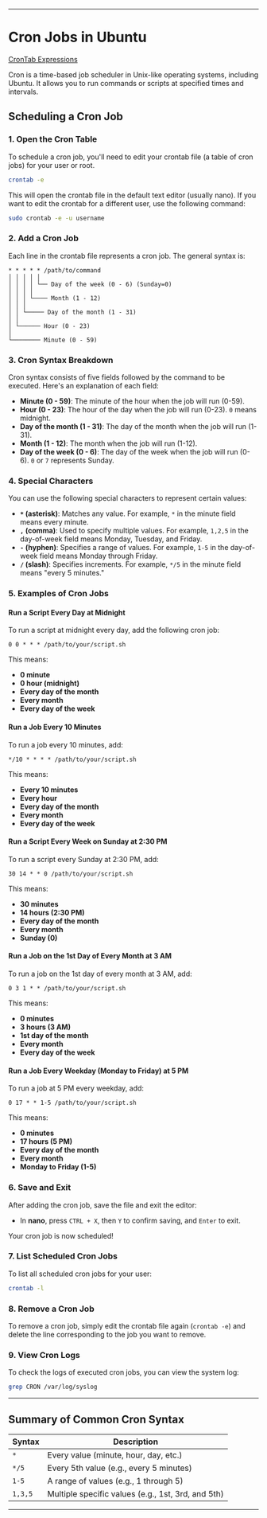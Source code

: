 
---

# Cron Jobs in Ubuntu

[CronTab Expressions](https://crontab.guru/)

Cron is a time-based job scheduler in Unix-like operating systems, including Ubuntu. It allows you to run commands or scripts at specified times and intervals.

## Scheduling a Cron Job

### 1. Open the Cron Table
To schedule a cron job, you'll need to edit your crontab file (a table of cron jobs) for your user or root.

```bash
crontab -e
```

This will open the crontab file in the default text editor (usually nano). If you want to edit the crontab for a different user, use the following command:

```bash
sudo crontab -e -u username
```

### 2. Add a Cron Job
Each line in the crontab file represents a cron job. The general syntax is:

```
* * * * * /path/to/command
│ │ │ │ │
│ │ │ │ └── Day of the week (0 - 6) (Sunday=0)
│ │ │ │
│ │ │ └──── Month (1 - 12)
│ │ │
│ │ └───── Day of the month (1 - 31)
│ │
│ └────── Hour (0 - 23)
│
└──────── Minute (0 - 59)
```

### 3. Cron Syntax Breakdown
Cron syntax consists of five fields followed by the command to be executed. Here's an explanation of each field:

- **Minute (0 - 59)**: The minute of the hour when the job will run (0-59).
- **Hour (0 - 23)**: The hour of the day when the job will run (0-23). `0` means midnight.
- **Day of the month (1 - 31)**: The day of the month when the job will run (1-31).
- **Month (1 - 12)**: The month when the job will run (1-12).
- **Day of the week (0 - 6)**: The day of the week when the job will run (0-6). `0` or `7` represents Sunday.

### 4. Special Characters

You can use the following special characters to represent certain values:

- **`*` (asterisk)**: Matches any value. For example, `*` in the minute field means every minute.
- **`,` (comma)**: Used to specify multiple values. For example, `1,2,5` in the day-of-week field means Monday, Tuesday, and Friday.
- **`-` (hyphen)**: Specifies a range of values. For example, `1-5` in the day-of-week field means Monday through Friday.
- **`/` (slash)**: Specifies increments. For example, `*/5` in the minute field means "every 5 minutes."

### 5. Examples of Cron Jobs

#### Run a Script Every Day at Midnight
To run a script at midnight every day, add the following cron job:

```
0 0 * * * /path/to/your/script.sh
```

This means:
- **0 minute**
- **0 hour (midnight)**
- **Every day of the month**
- **Every month**
- **Every day of the week**

#### Run a Job Every 10 Minutes
To run a job every 10 minutes, add:

```
*/10 * * * * /path/to/your/script.sh
```

This means:
- **Every 10 minutes**
- **Every hour**
- **Every day of the month**
- **Every month**
- **Every day of the week**

#### Run a Script Every Week on Sunday at 2:30 PM
To run a script every Sunday at 2:30 PM, add:

```
30 14 * * 0 /path/to/your/script.sh
```

This means:
- **30 minutes**
- **14 hours (2:30 PM)**
- **Every day of the month**
- **Every month**
- **Sunday (0)**

#### Run a Job on the 1st Day of Every Month at 3 AM
To run a job on the 1st day of every month at 3 AM, add:

```
0 3 1 * * /path/to/your/script.sh
```

This means:
- **0 minutes**
- **3 hours (3 AM)**
- **1st day of the month**
- **Every month**
- **Every day of the week**

#### Run a Job Every Weekday (Monday to Friday) at 5 PM
To run a job at 5 PM every weekday, add:

```
0 17 * * 1-5 /path/to/your/script.sh
```

This means:
- **0 minutes**
- **17 hours (5 PM)**
- **Every day of the month**
- **Every month**
- **Monday to Friday (1-5)**

### 6. Save and Exit
After adding the cron job, save the file and exit the editor:

- In **nano**, press `CTRL + X`, then `Y` to confirm saving, and `Enter` to exit.

Your cron job is now scheduled!

### 7. List Scheduled Cron Jobs
To list all scheduled cron jobs for your user:

```bash
crontab -l
```

### 8. Remove a Cron Job
To remove a cron job, simply edit the crontab file again (`crontab -e`) and delete the line corresponding to the job you want to remove.

### 9. View Cron Logs
To check the logs of executed cron jobs, you can view the system log:

```bash
grep CRON /var/log/syslog
```

---

## Summary of Common Cron Syntax

| Syntax | Description |
|--------|-------------|
| `*`    | Every value (minute, hour, day, etc.) |
| `*/5`  | Every 5th value (e.g., every 5 minutes) |
| `1-5`  | A range of values (e.g., 1 through 5) |
| `1,3,5`| Multiple specific values (e.g., 1st, 3rd, and 5th) |

---
